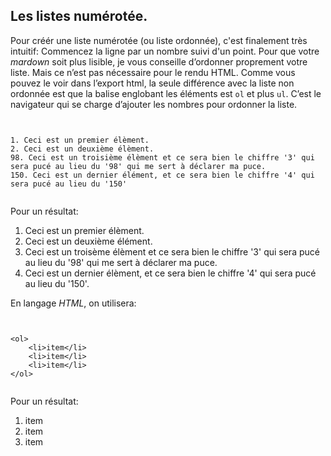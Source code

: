 ## Les listes numérotée.
Pour créér une liste numérotée (ou liste ordonnée), c'est finalement très intuitif:
Commencez la ligne par un nombre suivi d'un point. Pour que votre *mardown* soit plus lisible, je vous conseille 
d’ordonner proprement votre liste. Mais ce n’est pas nécessaire pour le rendu HTML. 
Comme vous pouvez le voir dans l’export html, la seule différence avec la liste non ordonnée est que 
la balise englobant les éléments est `ol` et plus `ul`. C’est le navigateur qui se charge d’ajouter les nombres
 pour ordonner la liste.

```


1. Ceci est un premier élèment.
2. Ceci est un deuxième élèment.
98. Ceci est un troisième élèment et ce sera bien le chiffre '3' qui sera pucé au lieu du '98' qui me sert à déclarer ma puce.
150. Ceci est un dernier élément, et ce sera bien le chiffre '4' qui sera pucé au lieu du '150'


```
Pour un résultat:

1. Ceci est un premier élèment.
2. Ceci est un deuxième élément.
98. Ceci est un troisème élèment et ce sera bien le chiffre '3' qui sera pucé au lieu du '98' qui me sert à déclarer ma puce.
150. Ceci est un dernier élèment, et ce sera bien le chiffre '4' qui sera pucé au lieu du '150'.

En langage *HTML*, on utilisera:

```


<ol>
	<li>item</li>
	<li>item</li>
	<li>item</li>
</ol>


```

Pour un résultat:

<ol>
	<li>item</li>
	<li>item</li>
	<li>item</li>
</ol>





